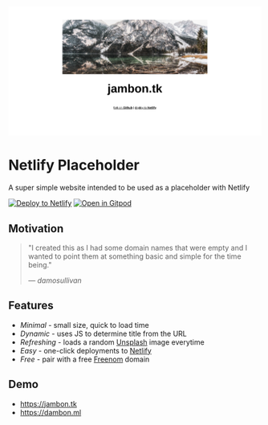 
![a simple screenshot](/images/screenshot.png)

# Netlify Placeholder

A super simple website intended to be used as a placeholder with Netlify

[![Deploy to Netlify](https://www.netlify.com/img/deploy/button.svg)](https://app.netlify.com/start/deploy?repository=https://github.com/netlify/netlify-statuskit)
[![Open in Gitpod](http://gitpod.io/button/open-in-gitpod.svg)](https://gitpod.io#https://github.com/damosullivan/netlify-placeholder)

## Motivation

> "I created this as I had some domain names that were empty and I wanted to point them at something basic and simple for the time being."
>
> — <cite>damosullivan</cite>

## Features

- _Minimal_ - small size, quick to load time
- _Dynamic_ - uses JS to determine title from the URL
- _Refreshing_ - loads a random [Unsplash](https://unsplash.com/) image everytime
- _Easy_ - one-click deployments to [Netlify](https://www.netlify.com/)
- _Free_ - pair with a free [Freenom](https://www.freenom.com/en/index.html?lang=en) domain

## Demo

- https://jambon.tk
- https://dambon.ml
